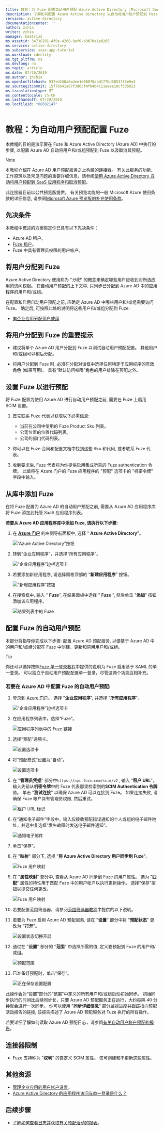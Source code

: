 ```yaml
---
title: 教程：为 Fuze 配置自动用户预配 Azure Active Directory |Microsoft Docs
description: 了解如何配置 Azure Active Directory 以自动将用户帐户预配到 Fuze 以及取消其预配。
services: active-directory
documentationcenter: ''
author: zchia
writer: zchia
manager: beatrizd
ms.assetid: 34718201-4f0e-4260-9af0-b3b70a1e8265
ms.service: active-directory
ms.subservice: saas-app-tutorial
ms.workload: identity
ms.tgt_pltfrm: na
ms.devlang: na
ms.topic: article
ms.date: 07/26/2019
ms.author: zhchia
ms.openlocfilehash: 937ed160a6a4ee1e08070abd177bd5853f35e9e4
ms.sourcegitcommit: 15f7b641a67f3d6cf4fb4b4c11eaee18cf335923
ms.translationtype: MT
ms.contentlocale: zh-CN
ms.lasthandoff: 07/29/2019
ms.locfileid: "68602147"
---
```

# <a name="tutorial-configure-fuze-for-automatic-user-provisioning"></a>教程：为自动用户预配配置 Fuze

本教程的目的是演示要在 Fuze 和 Azure Active Directory (Azure AD) 中执行的步骤, 以配置 Azure AD 自动将用户和/或组预配到 Fuze 以及取消其预配。

> [!NOTE]
> 本教程介绍在 Azure AD 用户预配服务之上构建的连接器。 有关此服务的功能、工作原理以及常见问题的重要详细信息，请参阅[使用 Azure Active Directory 自动将用户预配到 SaaS 应用程序和取消预配](../manage-apps/user-provisioning.md)。
>
> 此连接器目前以公共预览版提供。 有关预览功能的一般 Microsoft Azure 使用条款的详细信息, 请参阅[Microsoft Azure 预览版的补充使用条款](https://azure.microsoft.com/support/legal/preview-supplemental-terms/)。

## <a name="prerequisites"></a>先决条件

本教程中概述的方案假定你已具有以下先决条件：

* Azure AD 租户。
* [Fuze 租户](https://www.fuze.com/)。
* Fuze 中具有管理员权限的用户帐户。

## <a name="assigning-users-to-fuze"></a>将用户分配到 Fuze

Azure Active Directory 使用称为 "*分配*" 的概念来确定哪些用户应收到对所选应用的访问权限。 在自动用户预配的上下文中, 只同步已分配到 Azure AD 中的应用程序的用户和/或组。

在配置和启用自动用户预配之前, 应确定 Azure AD 中哪些用户和/或组需要访问 Fuze。 确定后, 可按照此处的说明将这些用户和/或组分配到 Fuze:

* [向企业应用分配用户或组](../manage-apps/assign-user-or-group-access-portal.md)

## <a name="important-tips-for-assigning-users-to-fuze"></a>将用户分配到 Fuze 的重要提示

* 建议将单个 Azure AD 用户分配到 Fuze 以测试自动用户预配配置。 其他用户和/或组可以稍后分配。

* 将用户分配到 Fuze 时, 必须在分配对话框中选择任何特定于应用程序的有效角色 (如果可用)。 具有“默认访问权限”角色的用户排除在预配之外。

## <a name="setup-fuze-for-provisioning"></a>设置 Fuze 以进行预配

将 Fuze 配置为使用 Azure AD 进行自动用户预配之前, 需要在 Fuze 上启用 SCIM 设置。 

1. 首先联系 Fuze 代表以获取以下必需信息:

    * 当前在公司中使用的 Fuze Product Sku 列表。
    * 公司位置的位置代码列表。
    * 公司的部门代码列表。

2. 你可以在 Fuze 合同和配置文档中找到这些 Sku 和代码, 或者联系 Fuze 代表。

3. 收到要求后, Fuze 代表将为你提供启用集成所需的 Fuze authentication 令牌。 此值将在 Azure 门户的 Fuze 应用程序的 "预配" 选项卡的 "机密令牌" 字段中输入。

## <a name="add-fuze-from-the-gallery"></a>从库中添加 Fuze

在将 Fuze 配置为 Azure AD 的自动用户预配之前, 需要从 Azure AD 应用程序库将 Fuze 添加到托管 SaaS 应用程序列表。

**若要从 Azure AD 应用程序库中添加 Fuze, 请执行以下步骤:**

1. 在 **[Azure 门户](https://portal.azure.com)** 的左侧导航面板中, 选择 " **Azure Active Directory**"。

    ![“Azure Active Directory”按钮](common/select-azuread.png)

2. 转到“企业应用程序”，并选择“所有应用程序”。

    ![“企业应用程序”边栏选项卡](common/enterprise-applications.png)

3. 若要添加新应用程序, 请选择窗格顶部的 "**新建应用程序**" 按钮。

    ![“新增应用程序”按钮](common/add-new-app.png)

4. 在搜索框中, 输入 " **Fuze**", 在结果面板中选择 " **Fuze** ", 然后单击 "**添加**" 按钮添加该应用程序。

    ![结果列表中的 Fuze](common/search-new-app.png)

## <a name="configuring-automatic-user-provisioning-to-fuze"></a>配置 Fuze 的自动用户预配 

本部分将指导你完成以下步骤: 配置 Azure AD 预配服务, 以便基于 Azure AD 中的用户和/或组分配在 Fuze 中创建、更新和禁用用户和/或组。

> [!TIP]
> 你还可以选择按照[Fuze 单一登录教程](fuze-tutorial.md)中提供的说明为 Fuze 启用基于 SAML 的单一登录。 可以独立于自动用户预配配置单一登录，尽管这两个功能互相补充。

### <a name="to-configure-automatic-user-provisioning-for-fuze-in-azure-ad"></a>若要在 Azure AD 中配置 Fuze 的自动用户预配:

1. 登录到 [Azure 门户](https://portal.azure.com)。 选择 "**企业应用程序**", 并选择 "**所有应用程序**"。

    ![“企业应用程序”边栏选项卡](common/enterprise-applications.png)

2. 在应用程序列表中，选择“Fuze”。

    ![应用程序列表中的 Fuze 链接](common/all-applications.png)

3. 选择“预配”选项卡。

    ![设置选项卡](common/provisioning.png)

4. 将“预配模式”设置为“自动”。

    ![设置选项卡](common/provisioning-automatic.png)

5. 在 "**管理员凭据**" 部分中`https://api.fuze.com/scim/v2` , 输入 "**租户 URL**"。 输入先前从**机密令牌**中的 Fuze 代表那里检索到的**SCIM Authentication 令牌**值。 单击 "**测试连接**" 以确保 Azure AD 可以连接到 Fuze。 如果连接失败, 请确保 Fuze 帐户具有管理员权限, 然后重试。

    ![租户 URL 标记](common/provisioning-testconnection-tenanturltoken.png)

6. 在“通知电子邮件”字段中，输入应接收预配错误通知的个人或组的电子邮件地址，并选中复选框“发生故障时发送电子邮件通知”。

    ![通知电子邮件](common/provisioning-notification-email.png)

7. 单击“保存”。

8. 在 "**映射**" 部分下, 选择 "**将 Azure Active Directory 用户同步到 Fuze**"。

    ![Fuze 用户映射](media/fuze-provisioning-tutorial/image01.png)

9. 在 "**属性映射**" 部分中, 查看从 Azure AD 同步到 Fuze 的用户属性。 选为 "**匹配**" 属性的特性用于匹配 Fuze 中的用户帐户以执行更新操作。 选择“保存”按钮以提交任何更改。

    ![Fuze 用户映射](media/fuze-provisioning-tutorial/image00.png)

10. 若要配置范围筛选器，请参阅[范围筛选器教程](../manage-apps/define-conditional-rules-for-provisioning-user-accounts.md)中提供的以下说明。

11. 若要为 Fuze 启用 Azure AD 预配服务, 请在 "**设置**" 部分中将 "**预配状态**" 更改为 **"打开**"。

    ![设置状态切换开启](common/provisioning-toggle-on.png)

12. 通过在 "**设置**" 部分的 "**范围**" 中选择所需的值, 定义要预配到 Fuze 的用户和/或组。

    ![预配范围](common/provisioning-scope.png)

15. 已准备好预配时，单击“保存”。

    ![正在保存设置配置](common/provisioning-configuration-save.png)

此操作会对“设置”部分的“范围”中定义的所有用户和/或组启动初始同步。 初始同步执行的时间比后续同步长，只要 Azure AD 预配服务正在运行，大约每隔 40 分钟就会进行一次同步。 你可以使用 "**同步详细信息**" 部分监视进度并跟踪指向预配活动报告的链接, 该报告描述了 Azure AD 预配服务对 Fuze 执行的所有操作。

若要详细了解如何读取 Azure AD 预配日志，请参阅[有关自动用户帐户预配的报告](../manage-apps/check-status-user-account-provisioning.md)。

## <a name="connector-limitations"></a>连接器限制

* Fuze 支持称为 "**权利**" 的自定义 SCIM 属性。 仅可创建和不更新这些属性。 

## <a name="additional-resources"></a>其他资源

* [管理企业应用的用户帐户设置](../manage-apps/configure-automatic-user-provisioning-portal.md)。
* [Azure Active Directory 的应用程序访问与单一登录是什么？](../manage-apps/what-is-single-sign-on.md)

## <a name="next-steps"></a>后续步骤

* [了解如何查看日志并获取有关预配活动的报表](../manage-apps/check-status-user-account-provisioning.md)。